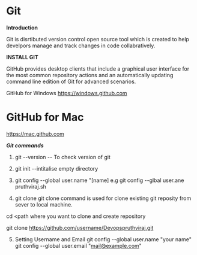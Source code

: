 # Git
**Introduction**

Git is disrtibuted version control open source tool which is created to help develpors manage and track changes in code collabratively.

**INSTALL GIT**

GitHub provides desktop clients that include a graphical user
interface for the most common repository actions and an automatically updating command line edition of Git for advanced scenarios.

GitHub for Windows
https://windows.github.com

 # GitHub for Mac
https://mac.github.com

***Git commands***

1) git --version -- To check version of git

2) git init --intitalise empty directory

3) git config --global user.name "[name] 
e.g git config --glbal user.ane pruthviraj.sh
  
4) git clone 
 git clone command is used for clone existing git reposity from sever to local machine.
 
 cd <path where you want to clone and create repository
 
  git clone https://github.com/username/Devopspruthviraj.git
  
5) Setting Username and Email
   git config --global user.name "your name"
   git config --global user.email "mail@example.com"
   
